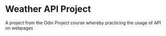 # Weather API Project

A project from the Odin Project course whereby practicing the usage of API on webpages 
